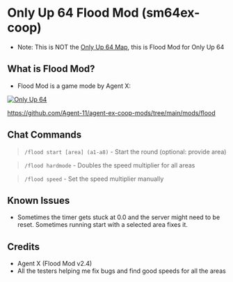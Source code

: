 # Only Up 64 Flood Mod (sm64ex-coop)

* Note: This is NOT the [Only Up 64 Map](https://github.com/DizzyThermal/sm64ex-coop-only-up-64), this is Flood Mod for Only Up 64

## What is Flood Mod?

* Flood Mod is a game mode by Agent X:

[![Only Up 64](https://img.youtube.com/vi/tdBLiADQjYo/0.jpg)](https://www.youtube.com/watch?v=tdBLiADQjYo)

https://github.com/Agent-11/agent-ex-coop-mods/tree/main/mods/flood

## Chat Commands

> `/flood start [area] (a1-a8)` - Start the round (optional: provide area)

> `/flood hardmode` - Doubles the speed multiplier for all areas

> `/flood speed` - Set the speed multiplier manually

## Known Issues

* Sometimes the timer gets stuck at 0.0 and the server might need to be reset. Sometimes running start with a selected area fixes it.

## Credits

* Agent X (Flood Mod v2.4)
* All the testers helping me fix bugs and find good speeds for all the areas